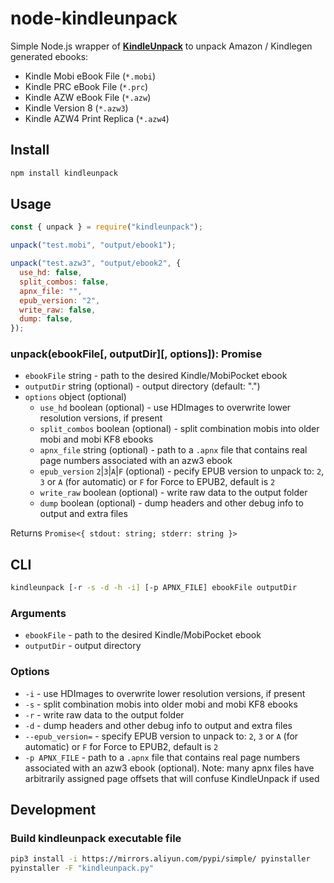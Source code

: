 # node-kindleunpack

Simple Node.js wrapper of **[KindleUnpack](https://github.com/kevinhendricks/KindleUnpack)** to unpack Amazon / Kindlegen generated ebooks:

- Kindle Mobi eBook File (`*.mobi`)
- Kindle PRC eBook File (`*.prc`)
- Kindle AZW eBook File (`*.azw`)
- Kindle Version 8 (`*.azw3`)
- Kindle AZW4 Print Replica (`*.azw4`)

## Install

```bash
npm install kindleunpack
```

## Usage

```javascript
const { unpack } = require("kindleunpack");

unpack("test.mobi", "output/ebook1");

unpack("test.azw3", "output/ebook2", {
  use_hd: false,
  split_combos: false,
  apnx_file: "",
  epub_version: "2",
  write_raw: false,
  dump: false,
});
```

### unpack(ebookFile[, outputDir][, options]): Promise

- `ebookFile` string - path to the desired Kindle/MobiPocket ebook
- `outputDir` string (optional) - output directory (default: ".")
- `options` object (optional)
  - `use_hd` boolean (optional) - use HDImages to overwrite lower resolution versions, if present
  - `split_combos` boolean (optional) - split combination mobis into older mobi and mobi KF8 ebooks
  - `apnx_file` string (optional) - path to a `.apnx` file that contains real page numbers associated with an azw3 ebook
  - `epub_version` `2`|`3`|`A`|`F` (optional) - pecify EPUB version to unpack to: `2`, `3` or `A` (for automatic) or `F` for Force to EPUB2, default is `2`
  - `write_raw` boolean (optional) - write raw data to the output folder
  - `dump` boolean (optional) - dump headers and other debug info to output and extra files

Returns `Promise<{ stdout: string; stderr: string }>`

## CLI

```bash
kindleunpack [-r -s -d -h -i] [-p APNX_FILE] ebookFile outputDir
```

### Arguments

- `ebookFile` - path to the desired Kindle/MobiPocket ebook
- `outputDir` - output directory

### Options

- `-i` - use HDImages to overwrite lower resolution versions, if present
- `-s` - split combination mobis into older mobi and mobi KF8 ebooks
- `-r` - write raw data to the output folder
- `-d` - dump headers and other debug info to output and extra files
- `--epub_version=` - specify EPUB version to unpack to: `2`, `3` or `A` (for automatic) or `F` for Force to EPUB2, default is `2`
- `-p APNX_FILE` - path to a `.apnx` file that contains real page numbers associated with an azw3 ebook (optional). Note: many apnx files have arbitrarily assigned page offsets that will confuse KindleUnpack if used

## Development

### Build kindleunpack executable file

```bash
pip3 install -i https://mirrors.aliyun.com/pypi/simple/ pyinstaller
pyinstaller -F "kindleunpack.py"
```
